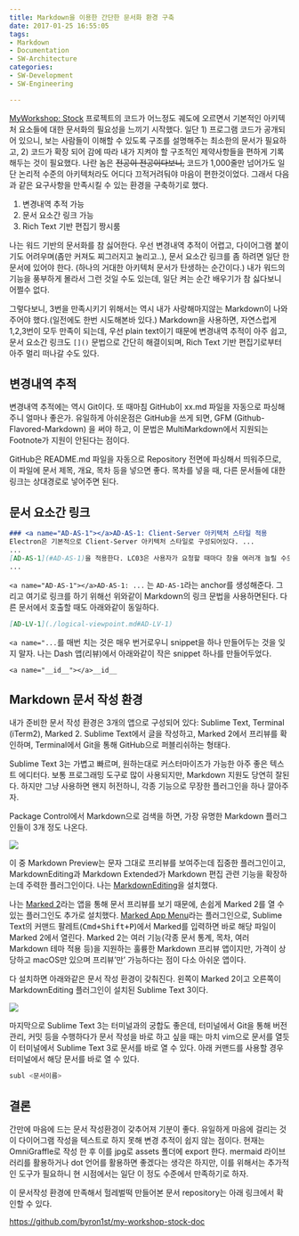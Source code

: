 ```yaml
---
title: Markdown을 이용한 간단한 문서화 환경 구축
date: 2017-01-25 16:55:05
tags: 
- Markdown
- Documentation
- SW-Architecture
categories:
- SW-Development
- SW-Engineering

---
```

[MyWorkshop: Stock](/myworkshop-stock/index.html) 프로젝트의 코드가 어느정도 궤도에 오르면서 기본적인 아키텍처 요소들에 대한 문서화의 필요성을 느끼기 시작했다. 일단 1) 프로그램 코드가 공개되어 있으니, 보는 사람들이 이해할 수 있도록 구조를 설명해주는 최소한의 문서가 필요하고, 2) 코드가 확장 되어 감에 따라 내가 지켜야 할 구조적인 제약사항들을 편하게 기록해두는 것이 필요했다. 나란 놈은 ~~전공이 전공이다보니,~~ 코드가 1,000줄만 넘어가도 일단 논리적 수준의 아키텍처라도 어디다 끄적거려둬야 마음이 편한것이었다. 그래서 다음과 같은 요구사항을 만족시킬 수 있는 환경을 구축하기로 했다.
<!--more-->

1. 변경내역 추적 가능
2. 문서 요소간 링크 가능
3. Rich Text 기반 편집기 짱시룸

나는 워드 기반의 문서화를 참 싫어한다. 우선 변경내역 추적이 어렵고, 다이어그램 붙이기도 어려우며(좀만 커져도 찌그러지고 눌리고..), 문서 요소간 링크를 좀 하려면 일단 한문서에 있어야 한다. (하나의 거대한 아키텍처 문서가 탄생하는 순간이다.) 내가 워드의 기능을 풍부하게 몰라서 그런 것일 수도 있는데, 일단 켜는 순간 배우기가 참 싫다보니 어쩔수 없다.

그렇다보니, 3번을 만족시키기 위해서는 역시 내가 사랑해마지않는 Markdown이 나와주어야 했다.(일전에도 한번 시도해본바 있다.) Markdown을 사용하면, 자연스럽게 1,2,3번이 모두 만족이 되는데, 우선 plain text이기 때문에 변경내역 추적이 아주 쉽고, 문서 요소간 링크도 `[]()` 문법으로 간단히 해결이되며, Rich Text 기반 편집기로부터 아주 멀리 떠나갈 수도 있다.

## 변경내역 추적

변경내역 추적에는 역시 Git이다. 또 때마침 GitHub이 xx.md 파일을 자동으로 파싱해주니 얼마나 좋은가. 유일하게 아쉬운점은 GitHub을 쓰게 되면, GFM (Github-Flavored-Markdown) 을 써야 하고, 이 문법은 MultiMarkdown에서 지원되는 Footnote가 지원이 안된다는 점이다.

GitHub은 README.md 파일을 자동으로 Repository 전면에 파싱해서 띄워주므로, 이 파일에 문서 제목, 개요, 목차 등을 넣으면 좋다. 목차를 넣을 때, 다른 문서들에 대한 링크는 상대경로로 넣어주면 된다.

## 문서 요소간 링크

```markdown logical-viewpoint.md
### <a name="AD-AS-1"></a>AD-AS-1: Client-Server 아키텍처 스타일 적용
Electron은 기본적으로 Client-Server 아키텍처 스타일로 구성되어있다. ...
...
[AD-AS-1](#AD-AS-1)을 적용한다. LC03은 사용자가 요청할 때마다 창을 여러개 늘릴 수도 있고, ...
...
```

`<a name="AD-AS-1"></a>AD-AS-1: ...` 는 `AD-AS-1`라는 anchor를 생성해준다. 그리고 여기로 링크를 하기 위해선 위와같이 Markdown의 링크 문법을 사용하면된다. 다른 문서에서 호출할 때도 아래와같이 동일하다.

```markdown module-viewpoint.md
[AD-LV-1](./logical-viewpoint.md#AD-LV-1)
```

`<a name="...`를 매번 치는 것은 매우 번거로우니 snippet을 하나 만들어두는 것을 잊지 말자. 나는 Dash 앱(리뷰)에서 아래와같이 작은 snippet 하나를 만들어두었다.

```
<a name="__id__"></a>__id__
```

## Markdown 문서 작성 환경

내가 준비한 문서 작성 환경은 3개의 앱으로 구성되어 있다: Sublime Text, Terminal (iTerm2), Marked 2. Sublime Text에서 글을 작성하고, Marked 2에서 프리뷰를 확인하며, Terminal에서 Git을 통해 GitHub으로 퍼블리쉬하는 형태다.

Sublime Text 3는 가볍고 빠르며, 원하는대로 커스터마이즈가 가능한 아주 좋은 텍스트 에디터다. 보통 프로그래밍 도구로 많이 사용되지만, Markdown 지원도 당연히 잘된다. 하지만 그냥 사용하면 왠지 허전하니, 각종 기능으로 무장한 플러그인을 하나 깔아주자.

Package Control에서 Markdown으로 검색을 하면, 가장 유명한 Markdown 플러그인들이 3개 정도 나온다.

![](./sublime-text-markdown-plugins.png)

이 중 Markdown Preview는 문자 그대로 프리뷰를 보여주는데 집중한 플러그인이고, MarkdownEditing과 Markdown Extended가 Markdown 편집 관련 기능을 확장하는데 주력한 플러그인이다. 나는 [MarkdownEditing](https://packagecontrol.io/packages/MarkdownEditing)을 설치했다.

나는 [Marked 2](http://marked2app.com/)라는 앱을 통해 문서 프리뷰를 보기 때문에, 손쉽게 Marked 2를 열 수 있는 플러그인도 추가로 설치했다. [Marked App Menu](https://packagecontrol.io/packages/Marked%20App%20Menu)라는 플러그인으로, Sublime Text의 커맨드 팔레트(<kbd>Cmd+Shift+P</kbd>)에서 Marked를 입력하면 바로 해당 파일이 Marked 2에서 열린다. Marked 2는 여러 기능(각종 문서 통계, 목차, 여러 Markdown 테마 적용 등)을 지원하는 훌륭한 Markdown 프리뷰 앱이지만, 가격이 상당하고 macOS만 있으며 프리뷰’만’ 가능하다는 점이 다소 아쉬운 앱이다.

다 설치하면 아래와같은 문서 작성 환경이 갖춰진다. 왼쪽이 Marked 2이고 오른쪽이 MarkdownEditing 플러그인이 설치된 Sublime Text 3이다.

![](./marked2-sublime-text.png)

마지막으로 Sublime Text 3는 터미널과의 궁합도 좋은데, 터미널에서 Git을 통해 버전관리, 커밋 등을 수행하다가 문서 작성을 바로 하고 싶을 때는 마치 vim으로 문서를 열듯이 터미널에서 Sublime Text 3로 문서를 바로 열 수 있다. 아래 커맨드를 사용할 경우 터미널에서 해당 문서를 바로 열 수 있다.

```bash "" https://www.sublimetext.com/docs/3/osx_command_line.html sublime-text-cli
subl <문서이름>
```

## 결론

간만에 마음에 드는 문서 작성환경이 갖추어져 기분이 좋다. 유일하게 마음에 걸리는 것이 다이어그램 작성을 텍스트로 하지 못해 변경 추적이 쉽지 않는 점이다. 현재는 OmniGraffle로 작성 한 후 이를 jpg로 assets 폴더에 export 한다. mermaid 라이브러리를 활용하거나 dot 언어를 활용하면 좋겠다는 생각은 하지만, 이를 위해서는 추가적인 도구가 필요하니 현 시점에서는 일단 이 정도 수준에서 만족하기로 하자.

이 문서작성 환경에 만족해서 헐레벌떡 만들어본 문서 repository는 아래 링크에서 확인할 수 있다.

https://github.com/byron1st/my-workshop-stock-doc
